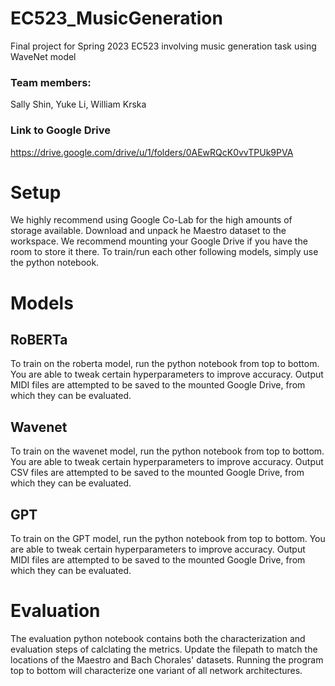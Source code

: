 # EC523_MusicGeneration
Final project for Spring 2023 EC523 involving music generation task using WaveNet model

### Team members: 

Sally Shin, Yuke Li, William Krska

### Link to Google Drive

https://drive.google.com/drive/u/1/folders/0AEwRQcK0vvTPUk9PVA
# Setup
We highly recommend using Google Co-Lab for the high amounts of storage available.
Download and unpack he Maestro dataset to the workspace. We recommend mounting your Google Drive if you have the room to store it there.
To train/run each other following models, simply use the python notebook. 
# Models
## RoBERTa
To train on the roberta model, run the python notebook from top to bottom. You are able to tweak certain hyperparameters to improve accuracy. Output MIDI files are attempted to be saved to the mounted Google Drive, from which they can be evaluated. 
## Wavenet
To train on the wavenet model, run the python notebook from top to bottom. You are able to tweak certain hyperparameters to improve accuracy. Output CSV files are attempted to be saved to the mounted Google Drive, from which they can be evaluated. 
## GPT
To train on the GPT model, run the python notebook from top to bottom. You are able to tweak certain hyperparameters to improve accuracy. Output MIDI files are attempted to be saved to the mounted Google Drive, from which they can be evaluated. 
# Evaluation
The evaluation python notebook contains both the characterization and evaluation steps of calclating the metrics. Update the filepath to match the locations of the Maestro and Bach Chorales' datasets. Running the program top to bottom will characterize one variant of all network architectures. 
 
